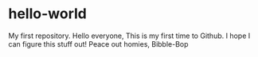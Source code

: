# hello-world
My first repository.
Hello everyone,
This is my first time to Github. I hope I can figure this stuff out! 
Peace out homies,
Bibble-Bop
